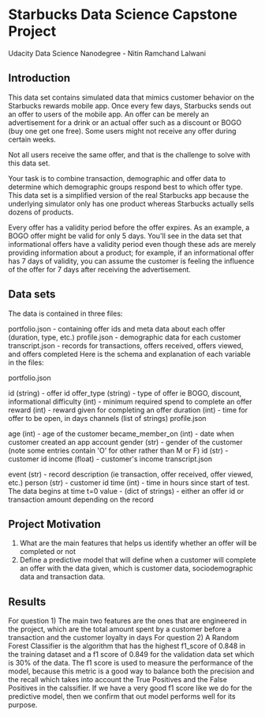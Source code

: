 # Starbucks Data Science Capstone Project
Udacity Data Science Nanodegree - Nitin Ramchand Lalwani

## Introduction
This data set contains simulated data that mimics customer behavior on the Starbucks rewards mobile app. Once every few days, Starbucks sends out an offer to users of the mobile app. An offer can be merely an advertisement for a drink or an actual offer such as a discount or BOGO (buy one get one free). Some users might not receive any offer during certain weeks.

Not all users receive the same offer, and that is the challenge to solve with this data set.

Your task is to combine transaction, demographic and offer data to determine which demographic groups respond best to which offer type. This data set is a simplified version of the real Starbucks app because the underlying simulator only has one product whereas Starbucks actually sells dozens of products.

Every offer has a validity period before the offer expires. As an example, a BOGO offer might be valid for only 5 days. You'll see in the data set that informational offers have a validity period even though these ads are merely providing information about a product; for example, if an informational offer has 7 days of validity, you can assume the customer is feeling the influence of the offer for 7 days after receiving the advertisement.

## Data sets

The data is contained in three files:

portfolio.json - containing offer ids and meta data about each offer (duration, type, etc.)
profile.json - demographic data for each customer
transcript.json - records for transactions, offers received, offers viewed, and offers completed
Here is the schema and explanation of each variable in the files:

portfolio.json

id (string) - offer id
offer_type (string) - type of offer ie BOGO, discount, informational
difficulty (int) - minimum required spend to complete an offer
reward (int) - reward given for completing an offer
duration (int) - time for offer to be open, in days
channels (list of strings)
profile.json

age (int) - age of the customer
became_member_on (int) - date when customer created an app account
gender (str) - gender of the customer (note some entries contain 'O' for other rather than M or F)
id (str) - customer id
income (float) - customer's income
transcript.json

event (str) - record description (ie transaction, offer received, offer viewed, etc.)
person (str) - customer id
time (int) - time in hours since start of test. The data begins at time t=0
value - (dict of strings) - either an offer id or transaction amount depending on the record

## Project Motivation

1) What are the main features that helps us identify whether an offer will be completed or not
2) Define a predictive model that will define when a customer will complete an offer with the data given, which is customer data, sociodemographic data and transaction data.

## Results

For question 1)
The main two features are the ones that are engineered in the project, which are the total amount spent by a customer before a transaction and the customer loyalty in days
For question 2) 
A Random Forest Classifier is the algorithm that has the highest f1_score of 0.848 in the training dataset and a f1 score of 0.849 for the validation data set which is 30% of the data. The f1 score is used to measure the performance of the model, because this metric is a good way to balance both the precision and the recall which takes into account the True Positives and the False Positives in the calssifier. If we have a very good f1 score like we do for the predictive model, then we confirm that out model performs well for its purpose.

